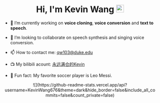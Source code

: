 <div align="center">
   <h1>Hi, I'm Kevin Wang</a> <img src="https://media.giphy.com/media/hvRJCLFzcasrR4ia7z/giphy.gif" width="25px"> </h1>
</div>   

- 🔭 I’m currently working on **voice cloning**, **voice conversion** and **text to speech**.

- 👯 I’m looking to collaborate on speech synthesis and singing voice conversion.

- 📫 How to contact me: qw103@duke.edu

- 📺 My bilibili acount: [永远满仓的Kevin](https://space.bilibili.com/501495851)

- 🤗 Fun fact: My favorite soccer player is Leo Messi.

<p align="center" >
![](https://github-readme-stats.vercel.app/api?username=KevinWang676&theme=dark&hide_border=false&include_all_commits=false&count_private=false)<br/>
<!--  <p align="center" >

[![](https://visitcount.itsvg.in/api?id=KevinWang676&icon=0&color=0)](https://visitcount.itsvg.in)
